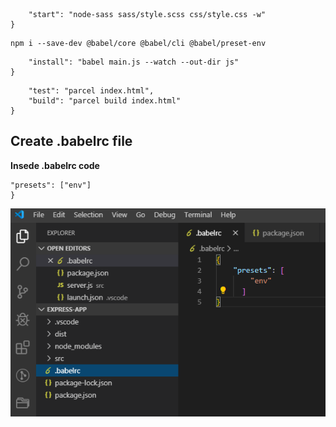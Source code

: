 ```"scripts": {
    "start": "node-sass sass/style.scss css/style.css -w"
}
```
```Transpile js in Babel
npm i --save-dev @babel/core @babel/cli @babel/preset-env
```
```"scripts": {
    "install": "babel main.js --watch --out-dir js"
}
```

```"scripts": {
    "test": "parcel index.html",
    "build": "parcel build index.html"
}
```
**Create .babelrc file**
------------------------------------------
**Insede .babelrc code**

```{
"presets": ["env"]    
}
```

![babelrc](./image-50.png)
